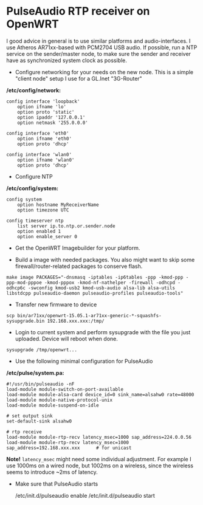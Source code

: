 PulseAudio RTP receiver on OpenWRT
==================================

I good advice in general is to use similar platforms and audio-interfaces. I use Atheros AR71xx-based with PCM2704 USB audio.
If possible, run a NTP service on the sender/master node, to make sure the sender and receiver have as synchronized system clock as possible.

* Configure networking for your needs on the new node. This is a simple "client node" setup I use for a GL.Inet "3G-Router"

__/etc/config/network:__

    config interface 'loopback'
        option ifname 'lo'
        option proto 'static'
        option ipaddr '127.0.0.1'
        option netmask '255.0.0.0'

    config interface 'eth0'
        option ifname 'eth0'
        option proto 'dhcp'

    config interface 'wlan0'
        option ifname 'wlan0'
        option proto 'dhcp'

* Configure NTP     

__/etc/config/system:__

    config system
        option hostname MyReceiverName
        option timezone UTC
    
    config timeserver ntp
        list server ip.to.ntp.or.sender.node
        option enabled 1
        option enable_server 0

* Get the OpenWRT Imagebuilder for your platform.

* Build a image with needed packages. You also might want to skip some firewall/router-related packages to conserve flash.

`make image PACKAGES="-dnsmasq -iptables -ip6tables -ppp -kmod-ppp -ppp-mod-pppoe -kmod-pppox -kmod-nf-nathelper -firewall -odhcpd -odhcp6c -swconfig kmod-usb2 kmod-usb-audio alsa-lib alsa-utils libstdcpp pulseaudio-daemon pulseaudio-profiles pulseaudio-tools"`

* Transfer new firmware to device

`scp bin/ar71xx/openwrt-15.05.1-ar71xx-generic-*-squashfs-sysupgrade.bin 192.168.xxx.xxx:/tmp/`

* Login to current system and perform sysupgrade with the file you just uploaded. Device will reboot when done.

`sysupgrade /tmp/openwrt...`

* Use the following minimal configuration for PulseAudio

__/etc/pulse/system.pa:__

    #!/usr/bin/pulseaudio -nF
    load-module module-switch-on-port-available
    load-module module-alsa-card device_id=0 sink_name=alsahw0 rate=48000
    load-module module-native-protocol-unix
    load-module module-suspend-on-idle

    # set output sink
    set-default-sink alsahw0

    # rtp receive
    load-module module-rtp-recv latency_msec=1000 sap_address=224.0.0.56
    load-module module-rtp-recv latency_msec=1000 sap_address=192.168.xxx.xxx      # for unicast

__Note!__ `latency_msec` might need some individual adjustment. For example I use 1000ms on a wired node, but 1002ms on a wireless, since the wireless seems to introduce ~2ms of latency.
    
* Make sure that PulseAudio starts 

    /etc/init.d/pulseaudio enable
    /etc/init.d/pulseaudio start

